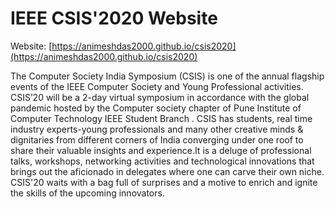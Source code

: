 # IEEE CSIS'2020 Website

Website: [https://animeshdas2000.github.io/csis2020](https://animeshdas2000.github.io/csis2020)

The Computer Society India Symposium (CSIS) is one of the annual flagship events of the IEEE Computer Society and Young Professional activities. CSIS’20 will be a 2-day virtual symposium in accordance with the global pandemic hosted by the Computer society chapter of Pune Institute of Computer Technology IEEE Student Branch . CSIS has students, real time industry experts-young professionals and many other creative minds & dignitaries from different corners of India converging under one roof to share their valuable insights and experience.It is a deluge of professional talks, workshops, networking activities and technological innovations that brings out the aficionado in delegates where one can carve their own niche. CSIS'20 waits with a bag full of surprises and a motive to enrich and ignite the skills of the upcoming innovators.
